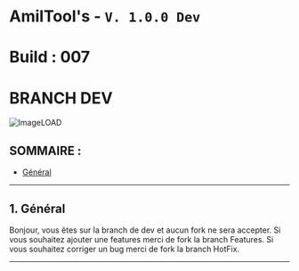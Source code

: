 # AmilTool's - `V. 1.0.0 Dev`
# Build : 007
# BRANCH DEV
![ImageLOAD](http://image.noelshack.com/fichiers/2018/50/4/1544740136-amiltools.png)

## SOMMAIRE :

* [Général](https://github.com/Eito33/Project-Phantom#1-général)

------------------------------


## 1. Général

Bonjour, vous êtes sur la branch de dev et aucun fork ne sera accepter.
Si vous souhaitez ajouter une features merci de fork la branch Features.
Si vous souhaitez corriger un bug merci de fork la branch HotFix.

------------------------------

